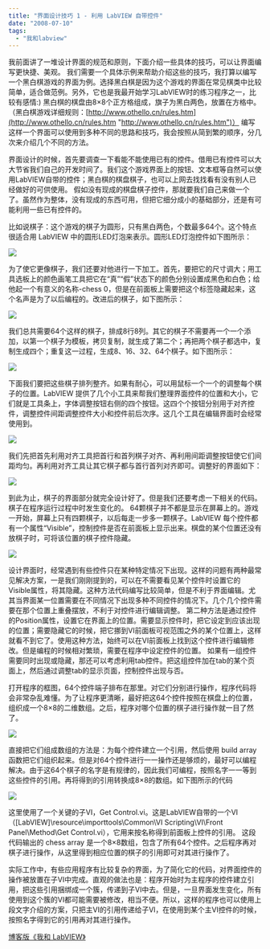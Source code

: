 ```yaml
---
title: "界面设计技巧 1 - 利用 LabVIEW 自带控件"
date: "2008-07-10"
tags: 
  - "我和labview"
---
```


我前面讲了一堆设计界面的规范和原则，下面介绍一些具体的技巧，可以让界面编写更快捷、美观。 我们需要一个具体示例来帮助介绍这些的技巧，我打算以编写一个黑白棋游戏的界面为例。选择黑白棋是因为这个游戏的界面在常见棋类中比较简单，适合做范例。另外，它也是我最开始学习LabVIEW时的练习程序之一，比较有感情:) 黑白棋的棋盘由8×8个正方格组成，旗子为黑白两色，放置在方格中。（黑白棋游戏详细规则：[http://www.othello.cn/rules.htm](http://www.othello.cn/rules.htm "http://www.othello.cn/rules.htm")） 编写这样一个界面可以使用到多种不同的思路和技巧，我会按照从简到繁的顺序，分几次来介绍几个不同的方法。

界面设计的时候，首先要调查一下看能不能使用已有的控件。借用已有控件可以大大节省我们自己的开发时间了。我们这个游戏界面上的按钮、文本框等自然可以使用LabVIEW自带的控件；黑白棋的棋盘棋子，也可以上网去找找看有没有别人已经做好的可供使用。 假如没有现成的棋盘棋子控件，那就要我们自己来做一个了。虽然作为整体，没有现成的东西可用，但把它细分成小的基础部分，还是有可能利用一些已有控件的。

比如说棋子：这个游戏的棋子为圆形，只有黑白两色，个数最多64个。这个特点很适合用 LabVIEW 中的圆形LED灯泡来表示。圆形LED灯泡控件如下图所示：

[![](http://byfiles.storage.msn.com/y1pf0N2Ae_2XvXnKi1LfjMF6m7z2jGPNcMwL3IANGf_RGekJHynFhM4W_vb0H7SLMOc?PARTNER=WRITER)](http://byfiles.storage.msn.com/y1pdj02yC1KFEyMVJEIZHBfcJgIFE9l8nJbacQs7CDd1TZWXqM9QE_wQcZjKYKQ9LuC?PARTNER=WRITER)

为了使它更像棋子，我们还要对他进行一下加工。首先，要把它的尺寸调大；用工具选板上的颜色画笔工具把它在“真”“假”状态下的颜色分别设置成黑色和白色；给他起一个有意义的名称-chess 0，但是在前面板上需要把这个标签隐藏起来，这个名声是为了以后编程的。改进后的棋子，如下图所示：

[![](http://byfiles.storage.msn.com/y1pK16paY_woaBd47QUr7xacJp9BXITe4v9t_ecHrNkJeYEfrLTIbDjGO73dTfnR-Jt?PARTNER=WRITER)](http://byfiles.storage.msn.com/y1pDRYqVnyPUAy6Kyf0d4aaxuK1oVdzbf3HhfUmGqwz5qtInAgBFC6cHLiHJOr3x3VF?PARTNER=WRITER)

我们总共需要64个这样的棋子，排成8行8列。其它的棋子不需要再一个一个添加，以第一个棋子为模板，拷贝复制，就生成了第二个；再把两个棋子都选中，复制生成四个；重复这一过程，生成8、16、32、64个棋子。如下图所示：

[![](http://byfiles.storage.msn.com/y1pLG6EM3DfP32UlNYSh1Zq-nD6s5Fx4frOSTg4bYJ0KewYJ9_ico9sxP1i8O4WNciY?PARTNER=WRITER)](http://byfiles.storage.msn.com/y1peGTi3XVhyZNblqHDMqNmEoGNHWDcUuJ3ppfcLusioP_c1K0yhR_WRglndHAfXQx7?PARTNER=WRITER)

下面我们要把这些棋子排列整齐。如果有耐心，可以用鼠标一个一个的调整每个棋子的位置。LabVIEW 提供了几个小工具来帮我们整理界面控件的位置和大小，它们就是工具条上，字体调整按钮右侧的四个按钮。这四个个按钮分别用于对齐控件，调整控件间距调整控件大小和控件前后次序。这几个工具在编辑界面时会经常使用到。

[![](http://q0by9q.bay.livefilestore.com/y1pXDyGcTskK4FJb_Cs6rRYUxzHQXesd20DoCdZ12HJkNGbiGro-DOzLzIHC3G8j6BVCE7TGfc8luk?PARTNER=WRITER)](http://q0by9q.bay.livefilestore.com/y1pDwvBSKKJSXLH3mlva_ofVsqOXEXFACSeHFN94REoY67-zY9An2zNCLCkEvJqf5k0Cui-VLTjHa0?PARTNER=WRITER)

我们先把首先利用对齐工具把首行和首列棋子对齐、再利用间距调整按钮使它们间距均匀。再利用对齐工具让其它棋子都与首行首列对齐即可。调整好的界面如下：

[![](http://byfiles.storage.msn.com/y1pcYBX4p3uN1qjDP8dhxvNysIs01ICCPrSC6cPKs_-o7dQvVVuXd2cEltytGyIldo0?PARTNER=WRITER)](http://byfiles.storage.msn.com/y1pyxYY-8XqhATgsWBZ_rsvuvMKFYwLqiYq8vtYt36sDmQD8U5arooazcqlgTezwb6B?PARTNER=WRITER)

到此为止，棋子的界面部分就完全设计好了。但是我们还要考虑一下相关的代码。棋子在程序运行过程中时发生变化的。 64颗棋子并不都是显示在屏幕上的。游戏一开始，屏幕上只有四颗棋子，以后每走一步多一颗棋子。LabVIEW 每个控件都有一个属性“Visible”，控制控件是否在前面板上显示出来。棋盘的某个位置还没有放棋子时，可将该位置的棋子控件隐藏。

[![](http://byfiles.storage.msn.com/y1pDAJjxHx_G1-vwPAiGFBmcFIgwciehu46iEtD6eqhtl51sQRkuov2Pt5XCr_3dcgt?PARTNER=WRITER)](http://byfiles.storage.msn.com/y1plqc8GYrl4MqCybx3EKOzopxVaL6_3a2TvFnohyuC7p18w1wxQcRhstneEukge3so?PARTNER=WRITER)

设计界面时，经常遇到有些控件只在某种特定情况下出现。这样的问题有两种最常见解决方案，一是我们刚刚提到的，可以在不需要看见某个控件时设置它的Visible属性，将其隐藏。这种方法代码编写比较简单，但是不利于界面编辑。尤其当界面某一位置需要在不同情况下出现多种不同控件的情况下。几个几个控件需要在那个位置上重叠摆放，不利于对控件进行编辑调整。 第二种方法是通过控件的Position属性，设置它在界面上的位置。需要显示控件时，把它设定到应该出现的位置；需要隐藏它的时候，把它挪到VI前面板可视范围之外的某个位置上，这样就看不到它了。使用这种方法，始终可以在VI前面板上找到这个控件进行编辑修改。但是编程的时候相对繁琐，需要在程序中设定控件的位置。 如果有一组控件需要同时出现或隐藏，那还可以考虑利用tab控件。把这组控件加在tab的某个页面上，然后通过调整tab的显示页面，控制控件出现与否。

打开程序的框图，64个控件端子排布在那里。对它们分别进行操作，程序代码将会非常杂乱难懂。为了让程序更清晰，最好把这64个控件按照在棋盘上的位置，组织成一个8×8的二维数组。之后，程序对哪个位置的棋子进行操作就一目了然了。

[![](http://byfiles.storage.msn.com/y1p6k7TttRZ27QKeBkoxMaLVUGZmVxaUc68uf6vvey7vQcaHv9KvLYexN35Sar4AWZc?PARTNER=WRITER)](http://byfiles.storage.msn.com/y1p2w-XDsPmvkoB56QiArOZX70OD9oVXJlLknHf_eNVKzOXI-jCtF3tnP5D9ZL7RhOL?PARTNER=WRITER)

直接把它们组成数组的方法是：为每个控件建立一个引用，然后使用 build array 函数把它们组织起来。但是对64个控件进行一一操作还是够烦的，最好可以编程解决。由于这64个棋子的名字是有规律的，因此我们可编程，按照名字一一等到这些控件的引用。再将得到的引用转换成8×8的数组。如下图所示的代码

[![](http://byfiles.storage.msn.com/y1pjDh-NqBIG2WfFI9NRCDSZ6xUKkOgIT_wvRTjB-fn-HuPggsDgGG0vdxgbGK_Bm0n?PARTNER=WRITER)](http://byfiles.storage.msn.com/y1phhemduc0Tv-tI04EZZVnAUyb4nENP20Cm0vUYS0-NIIApYspMufh7KXUaOJcNKDb?PARTNER=WRITER)

这里使用了一个关键的子VI，Get Control.vi。这是LabVIEW自带的一个VI（\[LabVIEW\]\\resource\\importtools\\Common\\VI Scripting\\VI\\Front Panel\\Method\\Get Control.vi），它用来按名称得到前面板上控件的引用。 这段代码输出的 chess array 是一个8×8数组，包含了所有64个控件。之后程序再对棋子进行操作，从这里得到相应位置的棋子的引用即可对其进行操作了。

实际工作中，有些应用程序有比较复杂的界面，为了简化它的代码，对界面控件的操作被放置在子VI中完成。直观的做法也是：程序开始时为主程序的控件建立引用，把这些引用捆绑成一个簇，传递到子VI中去。但是，一旦界面发生变化，所有使用到这个簇的VI都可能需要被修改，相当不便。所以，这样的程序也可以使用上段文字介绍的方案，只把主VI的引用传递给子VI，在使用到某个主VI控件的时候，按照名字得到它的引用再对其进行操作。

[博客版《我和 LabVIEW》](http://ruanqizhen.wordpress.com/2005/11/07/%e6%88%91%e5%92%8c-labview/)

